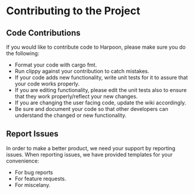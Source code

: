 # Contributing to the Project
## Code Contributions

If you would like to contribute code to Harpoon, please make sure you do the following:
* Format your code with cargo fmt.
* Run clippy against your contribution to catch mistakes.
* If your code adds new functionality, write unit tests for it to assure that your code works properly.
* If you are editing functionality, please edit the unit tests also to ensure that they work properly/reflect your new changes.
* If you are changing the user facing code, update the wiki accordingly.
* Be sure and document your code so that other developers can understand the changed or new functionality.

## Report Issues

In order to make a better product, we need your support by reporting issues. When reporting issues, we have provided templates for your convenience:
* For bug reports
* For feature requests.
* For miscelany.

